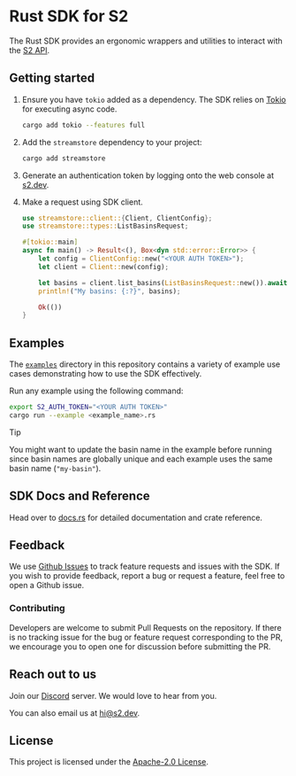# Rust SDK for S2

The Rust SDK provides an ergonomic wrappers and utilities to interact with the
[S2 API](https://buf.build/streamstore/s2/docs/main:s2.v1alpha).

## Getting started

1. Ensure you have `tokio` added as a dependency. The SDK relies on
   [Tokio](https://crates.io/crates/tokio) for executing async code.
   ```bash
   cargo add tokio --features full
   ```

1. Add the `streamstore` dependency to your project:
   ```bash
   cargo add streamstore
   ```

1. Generate an authentication token by logging onto the web console at
   [s2.dev](https://s2.dev/dashboard).

1. Make a request using SDK client.
   ```rust
   use streamstore::client::{Client, ClientConfig};
   use streamstore::types::ListBasinsRequest;

   #[tokio::main]
   async fn main() -> Result<(), Box<dyn std::error::Error>> {
       let config = ClientConfig::new("<YOUR AUTH TOKEN>");
       let client = Client::new(config);

       let basins = client.list_basins(ListBasinsRequest::new()).await?;
       println!("My basins: {:?}", basins);

       Ok(())
   }
   ```

## Examples

The [`examples`](./examples) directory in this repository contains a variety of
example use cases demonstrating how to use the SDK effectively.

Run any example using the following command:

```bash
export S2_AUTH_TOKEN="<YOUR AUTH TOKEN>"
cargo run --example <example_name>.rs
```

> [!TIP]
> You might want to update the basin name in the example before running since
> basin names are globally unique and each example uses the same basin name
> (`"my-basin"`).

## SDK Docs and Reference

Head over to [docs.rs](https://docs.rs/streamstore/latest/streamstore/) for
detailed documentation and crate reference.

## Feedback

We use [Github Issues](https://github.com/s2-streamstore/s2-sdk-rust/issues) to
track feature requests and issues with the SDK. If you wish to provide feedback,
report a bug or request a feature, feel free to open a Github issue.

### Contributing

Developers are welcome to submit Pull Requests on the repository. If there is
no tracking issue for the bug or feature request corresponding to the PR, we
encourage you to open one for discussion before submitting the PR.

## Reach out to us

Join our [Discord](https://discord.gg/vTCs7kMkAf) server. We would love to hear
from you.

You can also email us at [hi@s2.dev](mailto:hi@s2.dev).

## License

This project is licensed under the [Apache-2.0 License](./LICENSE).
